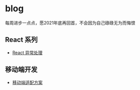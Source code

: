 # blog
每周进步一点点，愿2021年底再回首，不会因为自己碌碌无为而悔恨

## React 系列
* [React 异常处理](./articles/React/React异常处理.md)

## 移动端开发
* [移动端适配方案](./articles/移动端开发/移动端适配方案.md)
